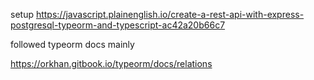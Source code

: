 setup https://javascript.plainenglish.io/create-a-rest-api-with-express-postgresql-typeorm-and-typescript-ac42a20b66c7

followed typeorm docs mainly

https://orkhan.gitbook.io/typeorm/docs/relations
